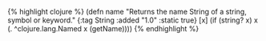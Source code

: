 {% highlight clojure %}
(defn name
  "Returns the name String of a string, symbol or keyword."
  {:tag String
   :added "1.0"
   :static true}
  [x]
  (if (string? x) x (. ^clojure.lang.Named x (getName))))
{% endhighlight %}
